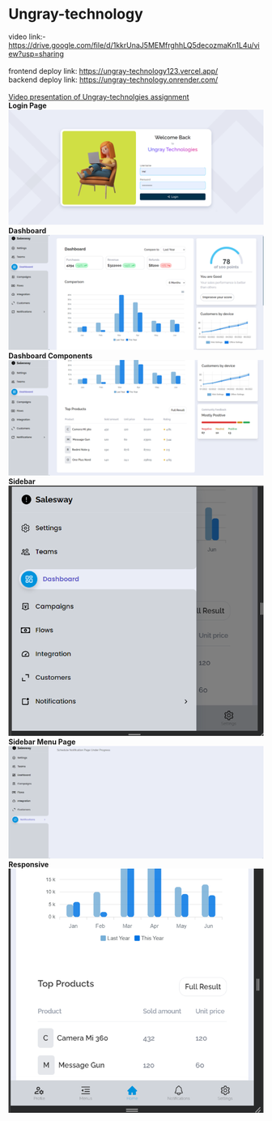 # Ungray-technology
video link:- https://drive.google.com/file/d/1kkrUnaJ5MEMfrghhLQ5decozmaKn1L4u/view?usp=sharing
<br>
<br>
frontend deploy link: https://ungray-technology123.vercel.app/
<br>
backend deploy link: https://ungray-technology.onrender.com/
<br>
<br>
[Video presentation of Ungray-technolgies assignment](https://drive.google.com/file/d/1kkrUnaJ5MEMfrghhLQ5decozmaKn1L4u/view?usp=sharing)
<br>
**Login Page**
![Login Page](https://github.com/sunilbrown89/Ungray-technology/blob/main/images/loginpage.png)
**Dashboard**
![Dashboard](https://github.com/sunilbrown89/Ungray-technology/blob/main/images/dashboard.png)
**Dashboard Components**
![Dashboard Components](https://github.com/sunilbrown89/Ungray-technology/blob/main/images/dasboard-components.png)
**Sidebar**
![Sidebar](https://github.com/sunilbrown89/Ungray-technology/blob/main/images/sidebar.png)
**Sidebar Menu Page**
![Sidebar menu page](https://github.com/sunilbrown89/Ungray-technology/blob/main/images/sidebar%20menu%20page.png)
**Responsive**
![Responsive](https://github.com/sunilbrown89/Ungray-technology/blob/main/images/responsive.png)

